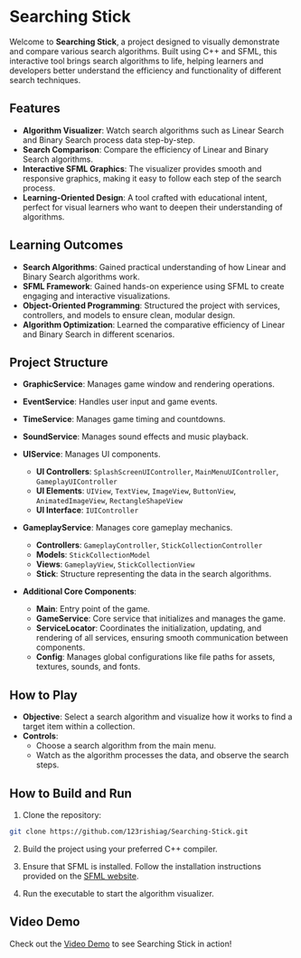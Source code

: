 # Searching Stick

Welcome to **Searching Stick**, a project designed to visually demonstrate and compare various search algorithms. Built using C++ and SFML, this interactive tool brings search algorithms to life, helping learners and developers better understand the efficiency and functionality of different search techniques.

## Features

- **Algorithm Visualizer**: Watch search algorithms such as Linear Search and Binary Search process data step-by-step.
- **Search Comparison**: Compare the efficiency of Linear and Binary Search algorithms.
- **Interactive SFML Graphics**: The visualizer provides smooth and responsive graphics, making it easy to follow each step of the search process.
- **Learning-Oriented Design**: A tool crafted with educational intent, perfect for visual learners who want to deepen their understanding of algorithms.

## Learning Outcomes

- **Search Algorithms**: Gained practical understanding of how Linear and Binary Search algorithms work.
- **SFML Framework**: Gained hands-on experience using SFML to create engaging and interactive visualizations.
- **Object-Oriented Programming**: Structured the project with services, controllers, and models to ensure clean, modular design.
- **Algorithm Optimization**: Learned the comparative efficiency of Linear and Binary Search in different scenarios.

## Project Structure

- **GraphicService**: Manages game window and rendering operations.
- **EventService**: Handles user input and game events.
- **TimeService**: Manages game timing and countdowns.
- **SoundService**: Manages sound effects and music playback.

- **UIService**: Manages UI components.
  - **UI Controllers**: `SplashScreenUIController`, `MainMenuUIController`, `GameplayUIController`
  - **UI Elements**: `UIView`, `TextView`, `ImageView`, `ButtonView`, `AnimatedImageView`, `RectangleShapeView`
  - **UI Interface**: `IUIController`

- **GameplayService**: Manages core gameplay mechanics.
  - **Controllers**: `GameplayController`, `StickCollectionController`
  - **Models**: `StickCollectionModel`
  - **Views**: `GameplayView`, `StickCollectionView`
  - **Stick**: Structure representing the data in the search algorithms.

- **Additional Core Components**:
  - **Main**: Entry point of the game.
  - **GameService**: Core service that initializes and manages the game.
  - **ServiceLocator**: Coordinates the initialization, updating, and rendering of all services, ensuring smooth communication between components.
  - **Config**: Manages global configurations like file paths for assets, textures, sounds, and fonts.

## How to Play

- **Objective**: Select a search algorithm and visualize how it works to find a target item within a collection.
- **Controls**: 
  - Choose a search algorithm from the main menu.
  - Watch as the algorithm processes the data, and observe the search steps.

## How to Build and Run

1. Clone the repository:

```bash
git clone https://github.com/123rishiag/Searching-Stick.git
```

2. Build the project using your preferred C++ compiler.

3. Ensure that SFML is installed. Follow the installation instructions provided on the [SFML website](https://www.sfml-dev.org/).

4. Run the executable to start the algorithm visualizer.

## Video Demo

Check out the [Video Demo](https://www.loom.com/share/5ec2d8df38e9496680f3a4f08974ed22?sid=097b58e3-8e49-4362-a9a9-95da34bdce7c) to see Searching Stick in action!